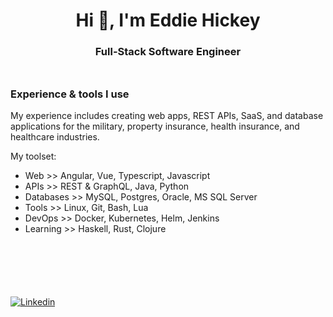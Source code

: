 <h1 align="center">Hi 👋, I'm Eddie Hickey</h1>

<h3 align="center">Full-Stack Software Engineer</h3>

<div style="margin-top: 48px;" />

### Experience & tools I use

My experience includes creating web apps, REST APIs, SaaS, and database applications for the military, property insurance, health insurance, and healthcare industries.

My toolset:

- Web >> Angular, Vue, Typescript, Javascript
- APIs >> REST & GraphQL, Java, Python
- Databases >> MySQL, Postgres, Oracle, MS SQL Server
- Tools >> Linux, Git, Bash, Lua
- DevOps >> Docker, Kubernetes, Helm, Jenkins
- Learning >> Haskell, Rust, Clojure

<div style="margin-top: 100px;" />

[![Linkedin](https://img.shields.io/badge/LinkedIn-0077B5?style=for-the-badge&logo=linkedin&logoColor=white)](https://www.linkedin.com/in/eddie-hickey/)
